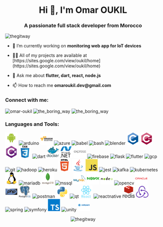 <h1 align="center">Hi 👋, I'm Omar OUKIL</h1>
<h3 align="center">A passionate full stack developer from Morocco</h3>

<p align="left"> <img src="https://komarev.com/ghpvc/?username=thegitway&label=Profile%20views&color=0e75b6&style=flat" alt="thegitway" /> </p>

- 🔭 I’m currently working on **monitoring web app for IoT devices**

- 👨‍💻 All of my projects are available at [https://sites.google.com/view/oukil/home](https://sites.google.com/view/oukil/home)

- 💬 Ask me about **flutter, dart, react, node.js**

- 📫 How to reach me **omaroukil.dev@gmail.com**

<h3 align="left">Connect with me:</h3>
<p align="left">
<a href="https://linkedin.com/in/omar-oukil" target="blank"><img align="center" src="https://raw.githubusercontent.com/rahuldkjain/github-profile-readme-generator/master/src/images/icons/Social/linked-in-alt.svg" alt="omar-oukil" height="30" width="40" /></a>
<a href="https://codeforces.com/profile/the_boring_way" target="blank"><img align="center" src="https://raw.githubusercontent.com/rahuldkjain/github-profile-readme-generator/master/src/images/icons/Social/codeforces.svg" alt="the_boring_way" height="30" width="40" /></a>
<a href="https://www.leetcode.com/the_boring_way" target="blank"><img align="center" src="https://raw.githubusercontent.com/rahuldkjain/github-profile-readme-generator/master/src/images/icons/Social/leet-code.svg" alt="the_boring_way" height="30" width="40" /></a>
</p>

<h3 align="left">Languages and Tools:</h3>
<style>
	a {
		text-decoration: none;
	}
</style>

<p align="left"> <a href="https://developer.android.com" target="_blank" rel="noreferrer"> <img
			src="https://raw.githubusercontent.com/devicons/devicon/master/icons/android/android-original-wordmark.svg"
			alt="android" width="40" height="40" /> </a>
	<a href="https://www.arduino.cc/" target="_blank" rel="noreferrer"> <img
			src="https://cdn.worldvectorlogo.com/logos/arduino-1.svg" alt="arduino" width="40" height="40" /> </a> <a
		href="https://aws.amazon.com" target="_blank" rel="noreferrer"> <img
			src="https://raw.githubusercontent.com/devicons/devicon/master/icons/amazonwebservices/amazonwebservices-original-wordmark.svg"
			alt="aws" width="40" height="40" /> </a> <a href="https://azure.microsoft.com/en-in/" target="_blank"
		rel="noreferrer"> <img src="https://www.vectorlogo.zone/logos/microsoft_azure/microsoft_azure-icon.svg"
			alt="azure" width="40" height="40" /> </a> <a href="https://babeljs.io/" target="_blank"
		rel="noreferrer"> <img src="https://www.vectorlogo.zone/logos/babeljs/babeljs-icon.svg" alt="babel" width="40"
			height="40" /> </a> <a href="https://www.gnu.org/software/bash/" target="_blank" rel="noreferrer"> <img
			src="https://www.vectorlogo.zone/logos/gnu_bash/gnu_bash-icon.svg" alt="bash" width="40" height="40" />
	</a> <a href="https://www.blender.org/" target="_blank" rel="noreferrer"> <img
			src="https://download.blender.org/branding/community/blender_community_badge_white.svg" alt="blender"
			width="40" height="40" /> </a> <a href="https://www.cprogramming.com/" target="_blank" rel="noreferrer">
		<img src="https://raw.githubusercontent.com/devicons/devicon/master/icons/c/c-original.svg" alt="c" width="40"
			height="40" /> </a> <a href="https://www.w3schools.com/cpp/" target="_blank" rel="noreferrer"> <img
			src="https://raw.githubusercontent.com/devicons/devicon/master/icons/cplusplus/cplusplus-original.svg"
			alt="cplusplus" width="40" height="40" /> </a> <a href="https://www.w3schools.com/cs/" target="_blank"
		rel="noreferrer"> <img
			src="https://raw.githubusercontent.com/devicons/devicon/master/icons/csharp/csharp-original.svg"
			alt="csharp" width="40" height="40" /> </a> <a href="https://www.w3schools.com/css/" target="_blank"
		rel="noreferrer"> <img
			src="https://raw.githubusercontent.com/devicons/devicon/master/icons/css3/css3-original-wordmark.svg"
			alt="css3" width="40" height="40" /> </a> <a href="https://dart.dev" target="_blank" rel="noreferrer">
		<img src="https://www.vectorlogo.zone/logos/dartlang/dartlang-icon.svg" alt="dart" width="40" height="40" />
	</a> <a href="https://www.docker.com/" target="_blank" rel="noreferrer"> <img
			src="https://raw.githubusercontent.com/devicons/devicon/master/icons/docker/docker-original-wordmark.svg"
			alt="docker" width="40" height="40" /> </a> <a href="https://dotnet.microsoft.com/" target="_blank"
		rel="noreferrer"> <img
			src="https://raw.githubusercontent.com/devicons/devicon/master/icons/dot-net/dot-net-original-wordmark.svg"
			alt="dotnet" width="40" height="40" /> </a> <a href="https://expressjs.com" target="_blank"
		rel="noreferrer"> <img
			src="https://raw.githubusercontent.com/devicons/devicon/master/icons/express/express-original-wordmark.svg"
			alt="express" width="40" height="40" /> </a> <a href="https://firebase.google.com/" target="_blank"
		rel="noreferrer"> <img src="https://www.vectorlogo.zone/logos/firebase/firebase-icon.svg" alt="firebase"
			width="40" height="40" /> </a> <a href="https://flask.palletsprojects.com/" target="_blank"
		rel="noreferrer"> <img src="https://www.vectorlogo.zone/logos/pocoo_flask/pocoo_flask-icon.svg" alt="flask"
			width="40" height="40" /> </a> <a href="https://flutter.dev" target="_blank" rel="noreferrer"> <img
			src="https://www.vectorlogo.zone/logos/flutterio/flutterio-icon.svg" alt="flutter" width="40"
			height="40" /> </a> <a href="https://cloud.google.com" target="_blank" rel="noreferrer"> <img
			src="https://www.vectorlogo.zone/logos/google_cloud/google_cloud-icon.svg" alt="gcp" width="40"
			height="40" /> </a> <a href="https://git-scm.com/" target="_blank" rel="noreferrer"> <img
			src="https://www.vectorlogo.zone/logos/git-scm/git-scm-icon.svg" alt="git" width="40" height="40" /> </a>
	<a href="https://hadoop.apache.org/" target="_blank" rel="noreferrer"> <img
			src="https://www.vectorlogo.zone/logos/apache_hadoop/apache_hadoop-icon.svg" alt="hadoop" width="40"
			height="40" /> </a> <a href="https://heroku.com" target="_blank" rel="noreferrer"> <img
			src="https://www.vectorlogo.zone/logos/heroku/heroku-icon.svg" alt="heroku" width="40" height="40" />
	</a> <a href="https://www.w3.org/html/" target="_blank" rel="noreferrer"> <img
			src="https://raw.githubusercontent.com/devicons/devicon/master/icons/html5/html5-original-wordmark.svg"
			alt="html5" width="40" height="40" /> </a> <a href="https://www.java.com" target="_blank"
		rel="noreferrer"> <img
			src="https://raw.githubusercontent.com/devicons/devicon/master/icons/java/java-original.svg" alt="java"
			width="40" height="40" /> </a> <a href="https://developer.mozilla.org/en-US/docs/Web/JavaScript"
		target="_blank" rel="noreferrer"> <img
			src="https://raw.githubusercontent.com/devicons/devicon/master/icons/javascript/javascript-original.svg"
			alt="javascript" width="40" height="40" /> </a> <a href="https://jestjs.io" target="_blank"
		rel="noreferrer"> <img src="https://www.vectorlogo.zone/logos/jestjsio/jestjsio-icon.svg" alt="jest"
			width="40" height="40" /> </a> <a href="https://kafka.apache.org/" target="_blank" rel="noreferrer"> <img
			src="https://www.vectorlogo.zone/logos/apache_kafka/apache_kafka-icon.svg" alt="kafka" width="40"
			height="40" /> </a> <a href="https://kubernetes.io" target="_blank" rel="noreferrer"> <img
			src="https://www.vectorlogo.zone/logos/kubernetes/kubernetes-icon.svg" alt="kubernetes" width="40"
			height="40" /> </a> <a href="https://www.linux.org/" target="_blank" rel="noreferrer"> <img
			src="https://raw.githubusercontent.com/devicons/devicon/master/icons/linux/linux-original.svg"
			alt="linux" width="40" height="40" /> </a> <a href="https://mariadb.org/" target="_blank"
		rel="noreferrer"> <img src="https://www.vectorlogo.zone/logos/mariadb/mariadb-icon.svg" alt="mariadb"
			width="40" height="40" /> </a> <a href="https://www.mongodb.com/" target="_blank" rel="noreferrer"> <img
			src="https://raw.githubusercontent.com/devicons/devicon/master/icons/mongodb/mongodb-original-wordmark.svg"
			alt="mongodb" width="40" height="40" /> </a> <a href="https://www.microsoft.com/en-us/sql-server"
		target="_blank" rel="noreferrer"> <img src="https://www.svgrepo.com/show/303229/microsoft-sql-server-logo.svg"
			alt="mssql" width="40" height="40" /> </a> <a href="https://www.mysql.com/" target="_blank"
		rel="noreferrer"> <img
			src="https://raw.githubusercontent.com/devicons/devicon/master/icons/mysql/mysql-original-wordmark.svg"
			alt="mysql" width="40" height="40" /> </a> <a href="https://www.nginx.com" target="_blank"
		rel="noreferrer"> <img
			src="https://raw.githubusercontent.com/devicons/devicon/master/icons/nginx/nginx-original.svg"
			alt="nginx" width="40" height="40" /> </a> <a href="https://nodejs.org" target="_blank" rel="noreferrer">
		<img src="https://raw.githubusercontent.com/devicons/devicon/master/icons/nodejs/nodejs-original-wordmark.svg"
			alt="nodejs" width="40" height="40" /> </a> <a href="https://opencv.org/" target="_blank"
		rel="noreferrer"> <img src="https://www.vectorlogo.zone/logos/opencv/opencv-icon.svg" alt="opencv" width="40"
			height="40" /> </a> <a href="https://www.oracle.com/" target="_blank" rel="noreferrer"> <img
			src="https://raw.githubusercontent.com/devicons/devicon/master/icons/oracle/oracle-original.svg"
			alt="oracle" width="40" height="40" /> </a> <a href="https://www.php.net" target="_blank"
		rel="noreferrer"> <img
			src="https://raw.githubusercontent.com/devicons/devicon/master/icons/php/php-original.svg" alt="php"
			width="40" height="40" /> </a> <a href="https://www.postgresql.org" target="_blank" rel="noreferrer">
		<img src="https://raw.githubusercontent.com/devicons/devicon/master/icons/postgresql/postgresql-original-wordmark.svg"
			alt="postgresql" width="40" height="40" /> </a> <a href="https://postman.com" target="_blank"
		rel="noreferrer"> <img src="https://www.vectorlogo.zone/logos/getpostman/getpostman-icon.svg" alt="postman"
			width="40" height="40" /> </a> <a href="https://www.python.org" target="_blank" rel="noreferrer"> <img
			src="https://raw.githubusercontent.com/devicons/devicon/master/icons/python/python-original.svg"
			alt="python" width="40" height="40" /> </a> <a href="https://www.qt.io/" target="_blank"
		rel="noreferrer"> <img src="https://upload.wikimedia.org/wikipedia/commons/0/0b/Qt_logo_2016.svg" alt="qt"
			width="40" height="40" /> </a> <a href="https://reactjs.org/" target="_blank" rel="noreferrer"> <img
			src="https://raw.githubusercontent.com/devicons/devicon/master/icons/react/react-original-wordmark.svg"
			alt="react" width="40" height="40" /> </a> <a href="https://reactnative.dev/" target="_blank"
		rel="noreferrer"> <img src="https://reactnative.dev/img/header_logo.svg" alt="reactnative" width="40"
			height="40" /> </a> <a href="https://redis.io" target="_blank" rel="noreferrer"> <img
			src="https://raw.githubusercontent.com/devicons/devicon/master/icons/redis/redis-original-wordmark.svg"
			alt="redis" width="40" height="40" /> </a> <a href="https://redux.js.org" target="_blank"
		rel="noreferrer"> <img
			src="https://raw.githubusercontent.com/devicons/devicon/master/icons/redux/redux-original.svg"
			alt="redux" width="40" height="40" /> </a> <a href="https://spring.io/" target="_blank" rel="noreferrer">
		<img src="https://www.vectorlogo.zone/logos/springio/springio-icon.svg" alt="spring" width="40" height="40" />
	</a> <a href="https://symfony.com" target="_blank" rel="noreferrer"> <img
			src="https://symfony.com/logos/symfony_black_03.svg" alt="symfony" width="40" height="40" /> </a> <a
		href="https://www.typescriptlang.org/" target="_blank" rel="noreferrer"> <img
			src="https://raw.githubusercontent.com/devicons/devicon/master/icons/typescript/typescript-original.svg"
			alt="typescript" width="40" height="40" /> </a> <a href="https://unity.com/" target="_blank"
		rel="noreferrer"> <img src="https://www.vectorlogo.zone/logos/unity3d/unity3d-icon.svg" alt="unity" width="40"
			height="40" /> </a> <a href="https://webpack.js.org" target="_blank" rel="noreferrer"> <img
			src="https://raw.githubusercontent.com/devicons/devicon/d00d0969292a6569d45b06d3f350f463a0107b0d/icons/webpack/webpack-original-wordmark.svg"
			alt="webpack" width="40" height="40" /> </a>
</p>
<div style="width:100%; display:flex; justify-content:center; align-items: center;"><img align="center"
		src="https://github-readme-stats.vercel.app/api/top-langs?username=thegitway&show_icons=true&locale=en&layout=compact"
		alt="thegitway" /></div>
